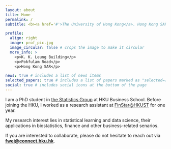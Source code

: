 ```yaml
---
layout: about
title: Home
permalink: /
subtitle: <b><a href='#'>The University of Hong Kong</a>. Hong Kong SAR, CN.</b>

profile:
  align: right
  image: prof_pic.jpg
  image_circular: false # crops the image to make it circular
  more_info: >
    <p>K. K. Leung Building</p>
    <p>Pokfulam Road</p>
    <p>Hong Kong SAR</p>

news: true # includes a list of news items
selected_papers: true # includes a list of papers marked as "selected={true}"
social: true # includes social icons at the bottom of the page
---
```


I am a PhD student in [the Statistics Group](https://hkubs-stat.github.io/) at HKU Business School.
Before joining the HKU, I worked as a research assistant at [FinStar@HKUST](https://finstar.ust.hk/) for one year.

My research interest lies in statistical learning and data science, their applications in biostatistics, finance and other business-related senarios.

If you are interested to collaborate, please do not hesitate to reach out via <b>fwei@connect.hku.hk</b>.

